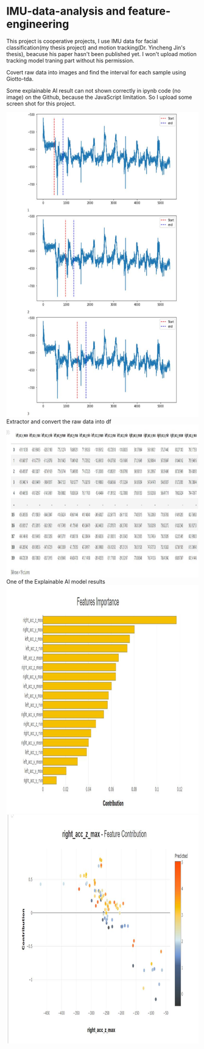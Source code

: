 # IMU-data-analysis and feature-engineering

This project is cooperative projects, I use IMU data for facial classification(my thesis project) and motion tracking(Dr. Yincheng Jin's thesis), beacuse his paper hasn't been published yet. I won't upload motion tracking model traning part without his permission.

Covert raw data into images and find the interval for each sample using Giotto-tda. 

Some explainable AI result can not shown correctly in ipynb code (no image) on the Github, because the JavaScript limitation. So I upload some screen shot for this project.

<img width="1200" height="800" src="https://github.com/MachineLs/IMU-data-and-feature-engineering/blob/main/img/1.jpg"/>
Extractor and convert the raw data into df
<img width="2000" height="400" src="https://github.com/MachineLs/IMU-data-and-feature-engineering/blob/main/img/4.jpg"/>
One of the Explainable AI model results
<img width="1200" height="600" src="https://github.com/MachineLs/IMU-data-and-feature-engineering/blob/main/img/2.jpg"/>
<img width="1200" height="600" src="https://github.com/MachineLs/IMU-data-and-feature-engineering/blob/main/img/3.jpg"/>
